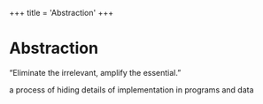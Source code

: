 +++
title = 'Abstraction'
+++
# Abstraction
“Eliminate the irrelevant, amplify the essential.”

a process of hiding details of implementation in programs and data
